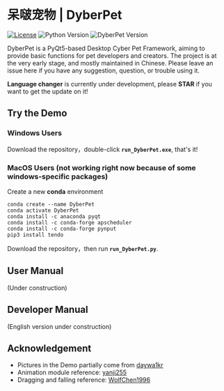 
# 呆啵宠物  |  DyberPet
[![License](https://img.shields.io/github/license/ChaozhongLiu/DyberPet.svg)](LICENSE)
![Python Version](https://img.shields.io/badge/python-3.7+-blue.svg)
![DyberPet Version](https://img.shields.io/badge/DyberPet-v0.1.18-green.svg)  

DyberPet is a PyQt5-based Desktop Cyber Pet Framework, aiming to provide basic functions for pet developers and creators. The project is at the very early stage, and mostly maintained in Chinese. Please leave an issue here if you have any suggestion, question, or trouble using it.  
  
**Language changer** is currently under development, please **STAR** if you want to get the update on it!



## Try the Demo
### Windows Users
  Download the repository，double-click **``run_DyberPet.exe``**, that's it!

### MacOS Users (not working right now because of some windows-specific packages)
  Create a new **conda** environment  
  ```
  conda create --name DyberPet
  conda activate DyberPet
  conda install -c anaconda pyqt
  conda install -c conda-forge apscheduler
  conda install -c conda-forge pynput
  pip3 install tendo
  ```
  Download the repository，then run **``run_DyberPet.py``**.




## User Manual
(Under construction)




## Developer Manual
(English version under construction)



## Acknowledgement
- Pictures in the Demo partially come from [daywa1kr](https://github.com/daywa1kr/Desktop-Cat)
- Animation module reference: [yanji255](https://toscode.gitee.com/yanji255/desktop_pet/)  
- Dragging and falling reference: [WolfChen1996](https://github.com/WolfChen1996/DesktopPet)

